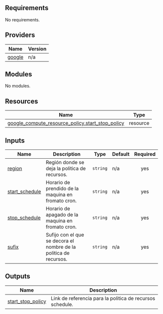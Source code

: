 ## Requirements

No requirements.

## Providers

| Name                                                      | Version |
| --------------------------------------------------------- | ------- |
| <a name="provider_google"></a> [google](#provider_google) | n/a     |

## Modules

No modules.

## Resources

| Name                                                                                                                                                       | Type     |
| ---------------------------------------------------------------------------------------------------------------------------------------------------------- | -------- |
| [google_compute_resource_policy.start_stop_policy](https://registry.terraform.io/providers/hashicorp/google/latest/docs/resources/compute_resource_policy) | resource |

## Inputs

| Name                                                                        | Description                                                       | Type     | Default | Required |
| --------------------------------------------------------------------------- | ----------------------------------------------------------------- | -------- | ------- | :------: |
| <a name="input_region"></a> [region](#input_region)                         | Región donde se deja la politica de recursos.                     | `string` | n/a     |   yes    |
| <a name="input_start_schedule"></a> [start_schedule](#input_start_schedule) | Horario de prendido de la maquina en fromato cron.                | `string` | n/a     |   yes    |
| <a name="input_stop_schedule"></a> [stop_schedule](#input_stop_schedule)    | Horario de apagado de la maquina en fromato cron.                 | `string` | n/a     |   yes    |
| <a name="input_sufix"></a> [sufix](#input_sufix)                            | Sufijo con el que se decora el nombre de la politica de recursos. | `string` | n/a     |   yes    |

## Outputs

| Name                                                                                   | Description                                               |
| -------------------------------------------------------------------------------------- | --------------------------------------------------------- |
| <a name="output_start_stop_policy"></a> [start_stop_policy](#output_start_stop_policy) | Link de referencia para la politica de recursos schedule. |
